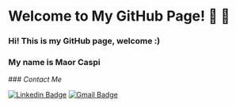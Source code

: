 # Welcome to My GitHub Page!  👋 👋

### Hi! This is my GitHub page, welcome :)
### My name is Maor Caspi


<p align="left">
  ### <i>Contact Me </i>
  
  [![Linkedin Badge](https://img.shields.io/badge/-MaorCaspi-blue?style=flat-square&logo=Linkedin&logoColor=white&link=https://https://www.linkedin.com/in/maor-caspi/)](https://www.linkedin.com/in/maor-caspi/) 
   [![Gmail Badge](https://img.shields.io/badge/-maorcaspi1996@gmail.com-c14438?style=flat-square&logo=Gmail&logoColor=white&link=mailto:maorcaspi1996@gmail.com)](mailto:maorcaspi1996@gmail.com)  
</p>


